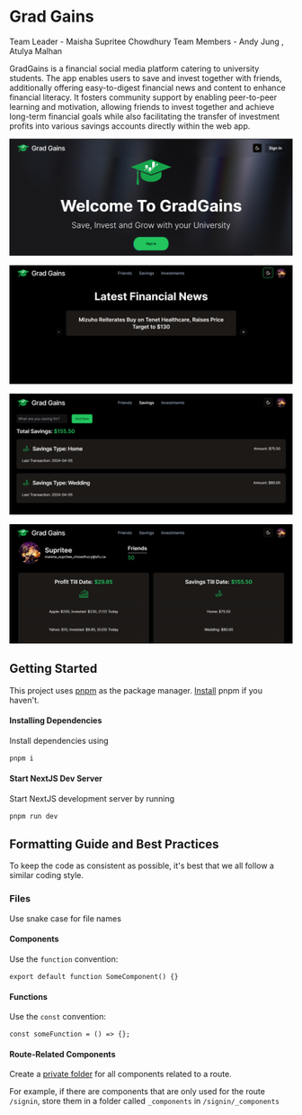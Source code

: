 # Grad Gains

Team Leader - Maisha Supritee Chowdhury
Team Members - Andy Jung , Atulya Malhan

GradGains is a financial social media platform catering to university students. The app enables users to save and invest together with friends, additionally offering easy-to-digest financial news and content to enhance financial literacy. It fosters community support by enabling peer-to-peer learning and motivation, allowing friends to invest together and achieve long-term financial goals while also facilitating the transfer of investment profits into various savings accounts directly within the web app.

![Grad Gains Landing Page](https://github.com/maishaSupritee/grad-gains/blob/readme/screenshots/app.png?raw=true "Grad Gains Landing Page")

![Grad Gains Dashboard](https://github.com/maishaSupritee/grad-gains/blob/readme/screenshots/app2.png?raw=true "Grad Gains Dashboard")

![Grad Gains Savings Page](https://github.com/maishaSupritee/grad-gains/blob/readme/screenshots/app3.png?raw=true "Grad Gains Savings Page")

![Grad Gains Profile Page](https://github.com/maishaSupritee/grad-gains/blob/readme/screenshots/app4.png?raw=true "Grad Gains Profile Page")

## Getting Started

This project uses [pnpm](https://pnpm.io/) as the package manager. [Install](https://pnpm.io/installation#using-a-standalone-script) pnpm if you haven't.

#### Installing Dependencies

Install dependencies using

```bash
pnpm i
```

#### Start NextJS Dev Server

Start NextJS development server by running

```bash
pnpm run dev
```

## Formatting Guide and Best Practices

To keep the code as consistent as possible, it's best that we all follow a similar coding style.

### Files

Use snake case for file names

#### Components

Use the `function` convention:

```tsx
export default function SomeComponent() {}
```

#### Functions

Use the `const` convention:

```tsx
const someFunction = () => {};
```

#### Route-Related Components

Create a [private folder](<https://nextjs.org/docs/getting-started/project-structure#dynamic-routes:~:text=all%20route%20segment-,Route%20Groups%20and%20Private%20Folders,-(folder)>) for all components related to a route.

For example, if there are components that are only used for the route `/signin`, store them in a folder called `_components` in `/signin/_components`
